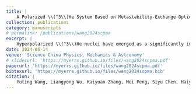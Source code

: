 ```yaml
---
title: |
    A Polarized \\(^3\\)He System Based on Metastability‑Exchange Optical Pumping
collection: publications
category: manuscripts
# permalink: /publications/wang2024scpma
excerpt: |
    Hyperpolarized \\(^3\\)He nuclei have emerged as a significantly important approach in quantum precision measurement techniques, with extensive applications in fundamental physics, magnetometry, metrology, and beyond. In this study, we report on the design and implementation of a \\(^3\\)He polarization system at the China Mianyang Research Reactor (CMRR), utilizing the metastabilityexchange optical pumping (MEOP) method. We employed a Merritt coil system consisting of four square coils to furnish a uniform holding field. We deployed a 2 W fiber laser to pump the metastable \\(^3\\)He atoms and conducted free induction decay (FID) detection of the polarized \\(^3\\)He nuclei using both pickup coil and optical methods. For the optical method, we used a 50 mW linearly polarized distributed Bragg reflector (DBR) laser as the probe. We applied transverse light absorption polarimetry to measure the absolute nuclear polarization of the ground-state \\(^3\\)He. We have developed cell fabrication capabilities at the CMRR, and cells at various pressures ranging from 100 to 1000 Pa have been fabricated and evaluated. For a typical borosilicate cell with 100 Pa pressure, the absolute polarization is measured as \\(P_n \sim 70\\%\\), and the transverse relaxation time is estimated as \\(T_2\sim 0.5~s\\). Moreover, we constructed a few aluminosilicate cells, each carefully filled with pure \\(^3\\)He at a pressure of 100 Pa. Subsequently, we conducted a comprehensive evaluation of their performance in the context of MEOP.
date: 2024-06-14
venue: 'Science China Physics, Mechanics & Astronomy'
# slidesurl: 'https://myerrs.github.io/files/wang2024scpma.pdf'
paperurl: 'https://myerrs.github.io/files/wang2024scpma.pdf'
bibtexurl: 'https://myerrs.github.io/files/wang2024scpma.bib'
citation: |
    Yuting Wang, Liangyong Wu, Kaiyuan Zhang, Mei Peng, Siyu Chen, Haiyang Yan, A Polarized \(^3\)He System Based on Metastability‑Exchange Optical Pumping, Science China Physics, Mechanics & Astronomy. 67 (2024) 273011.
---
```

